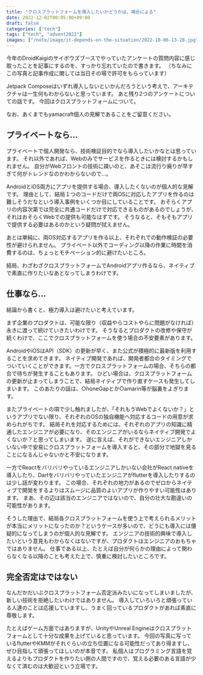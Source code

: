 ```yaml
---
title: "クロスプラットフォームを導入したいかどうかは、場合による"
date: 2022-12-02T00:05:00+09:00
draft: false
categories: ["tech"]
tags: ["tech", "advent2022"]
images: ["/note/image/it-depends-on-the-situation/2022-10-06-13-28.jpg"]
---
```


今年のDroidKaigiのサイボウズブースでやっていたアンケートの質問内容に感じ取ったことを記事にするのを、すっかり忘れていたので書きます。
（ちなみにこの写真と記事作成に関しては当日その場で許可をもらっています）

Jetpack Composeはいずれ導入しないといかんだろうという考えで、アーキテクチャは一生何もわからないと思っています。
あと残り2つのアンケートについての話です。
今回はクロスプラットフォームについて。

なお、あくまでもyamacraft個人の見解であることをご留意ください。

## プライベートなら…

プライベートで個人開発なら、技術検証目的でなら導入したいかなとは思っています。
それ以外であれば、Webのみでサービスを作るときには検討するかもしれません。
自分がWebフロントの技術に疎いのと、あそこは流行り廃りが早すぎて何がトレンドなのかわからないので…。

AndroidとiOS両方にアプリを提供する場合、導入したくないのが個人的な見解です。
理由として、結局１つのコードだけで両OSに対応したアプリを作るのは難しそうだなという導入事例をいくつか目にしていることです。
おそらくアプリの内容次第では完全に共通コードだけで対応できるものがあるのでしょうが、それはおそらくWebでの提供も可能なはずです。
そうなると、そもそもアプリで提供する必要はあるのかという疑問が拭えません。

あとは単純に、両OS対応するアプリを作る以上、それぞれでの動作検証の必要性が避けられません。
プライベート以外でコーディング以降の作業に時間を消費するのは、ちょっとモチベーション的に避けたいところ。

結局、わざわざクロスプラットフォームでAndroidアプリ作るなら、ネイティブで素直に作りたいなあとなってしまうわけです。

## 仕事なら…

結論から書くと、極力導入は避けたいと考えています。

まず企業のプロダクトは、可能な限り（収益やらコストやらに問題がなければ）永きに渡って続けていきたいわけです。
そうなるとプロダクトの改修や保守が続くわけで、ここでクロスプラットフォームを使う場合の不安要素があります。

AndroidやiOSはAPI（SDK）の更新が早く、また公式が積極的に最新版を利用することを求めてきます。
ネイティブ開発であれば、開発者都合のタイミングでついていくことができます。一方でクロスプラットフォームの場合、そちらの都合で待ちが発生することもあります。
ひどい場合は、クロスプラットフォームの更新が止まってしまうことで、結局ネイティブで作り直すケースも発生してしまいます。
このあたりの話は、○honeGapとか○amarin等が脳裏をよぎります。

またプライベートの項で少し触れましたが、「それもうWebでよくないか？」というアプリでない限り、それぞれのOSの独自機能へ対応するコードの用意が求められがちです。
結局それを対応するためには、それぞれのアプリの知識に精通したエンジニアが必要になり、そのエンジニアがいるならネイティブ開発でよくないか？と思ってしまいます。
逆に言えば、それができないエンジニアしかいない中で安易にクロスプラットフォームを導入すると、その部分で地獄を見ることになるんじゃないかと不安になります。

一方でReactをバリバリやっているエンジニアしかいない会社がReact nativeを導入したり、Dartをバリバリやっていたエンジニアがflutterを導入したりするのは少し話が変わります。
この場合、それぞれの地力があるのでゼロからネイティブで開発をするよりはスムージに品質のよいアプリが作りやすい可能性はあります。
まあ、その辺は該当のエンジニアではないので、自分の壮大な勘違いの可能性があります。

そうした理由で、結局各クロスプラットフォームを使う上で考えられるメリットが本当にメリットになったのか？というケースが多いので、どうにも導入には懐疑的になってしまうのが個人的な見解です。
エンジニアの技術的興味で導入したいという意見もわからなくはないですが、プロダクトはエンジニアのおもちゃではありません。
仕事である以上、たとえば自分が何らかの理由によって関わらなくなる以降のことも考えた上で、慎重に検討したいところです。

## 完全否定はではない

なんだかだいぶクロスプラットフォーム否定派みたいになってしまいましたが、新しい技術を拒絶したいわけではありません。
導入していろいろと頑張っている人達のことは応援していますし、うまく回っているプロダクトがあれば素直に尊敬します。

たとえばゲーム方面ではありますが、UnityやUnreal Engineはクロスプラットフォームとして十分な成果を上げていると思っています。
今回の写真に写っているflutterやKMMがそれぐらいの立ち位置になる可能性だってあり得ますし、ぜひ目指して頑張ってほしいのが本音です。
私個人はプログラミング言語を覚えるよりもプロダクトを作りたい側の人間ですので、覚える必要のある言語が少なくて済むのは大歓迎という立場です。
